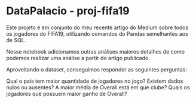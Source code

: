 # DataPalacio - proj-fifa19

Este projeto é em conjunto do meu recente artigo do Medium sobre todos os jogadores do FIFA19, utilizando comandos do Pandas semelhantes aos de SQL.

Nesse notebook adicionamos outras análises maiores detalhes de como podemos realizar uma análise a partir do artigo publicado.

Aproveitando o dataset, conseguimos responder as seguintes perguntas:

Qual o país tem maior quantidade de jogadores no jogo?
Existem dados nulos ou ausentes?
A maior média de Overall está em que clube?
Quais os jogadores que possuem maior ganho de Overall?
